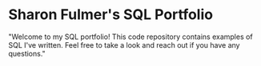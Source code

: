 # Sharon Fulmer's SQL Portfolio
"Welcome to my SQL portfolio! This code repository contains examples of SQL I've written. Feel free to take a look and reach out if you have any questions."
